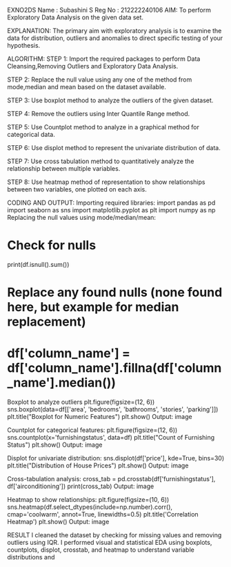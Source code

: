 EXNO2DS
Name : Subashini S
Reg No : 212222240106
AIM:
To perform Exploratory Data Analysis on the given data set.

EXPLANATION:
The primary aim with exploratory analysis is to examine the data for distribution, outliers and anomalies to direct specific testing of your hypothesis.

ALGORITHM:
STEP 1: Import the required packages to perform Data Cleansing,Removing Outliers and Exploratory Data Analysis.

STEP 2: Replace the null value using any one of the method from mode,median and mean based on the dataset available.

STEP 3: Use boxplot method to analyze the outliers of the given dataset.

STEP 4: Remove the outliers using Inter Quantile Range method.

STEP 5: Use Countplot method to analyze in a graphical method for categorical data.

STEP 6: Use displot method to represent the univariate distribution of data.

STEP 7: Use cross tabulation method to quantitatively analyze the relationship between multiple variables.

STEP 8: Use heatmap method of representation to show relationships between two variables, one plotted on each axis.

CODING AND OUTPUT:
Importing required libraries:
import pandas as pd
import seaborn as sns
import matplotlib.pyplot as plt
import numpy as np
Replacing the null values using mode/median/mean:
# Check for nulls
print(df.isnull().sum())

# Replace any found nulls (none found here, but example for median replacement)
# df['column_name'] = df['column_name'].fillna(df['column_name'].median())
Boxplot to analyze outliers
plt.figure(figsize=(12, 6))
sns.boxplot(data=df[['area', 'bedrooms', 'bathrooms', 'stories', 'parking']])
plt.title("Boxplot for Numeric Features")
plt.show()
Output:
image

Countplot for categorical features:
plt.figure(figsize=(12, 6))
sns.countplot(x='furnishingstatus', data=df)
plt.title("Count of Furnishing Status")
plt.show()
Output:
image

Displot for univariate distribution:
sns.displot(df['price'], kde=True, bins=30)
plt.title("Distribution of House Prices")
plt.show()
Output:
image

Cross-tabulation analysis:
cross_tab = pd.crosstab(df['furnishingstatus'], df['airconditioning'])
print(cross_tab)
Output:
image

Heatmap to show relationships:
plt.figure(figsize=(10, 6))
sns.heatmap(df.select_dtypes(include=np.number).corr(), cmap='coolwarm', annot=True, linewidths=0.5)
plt.title('Correlation Heatmap')
plt.show()
Output:
image

RESULT
I cleaned the dataset by checking for missing values and removing outliers using IQR. I performed visual and statistical EDA using boxplots, countplots, displot, crosstab, and heatmap to understand variable distributions and
